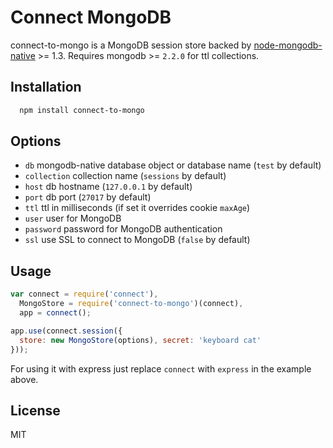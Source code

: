 # Connect MongoDB

connect-to-mongo is a MongoDB session store backed by [node-mongodb-native](https://github.com/mongodb/node-mongodb-native) >= 1.3. Requires mongodb >= `2.2.0` for ttl collections.

## Installation

```sh
  npm install connect-to-mongo
```

## Options

  - `db` mongodb-native database object or database name (`test` by default)
  - `collection` collection name (`sessions` by default)
  - `host` db hostname (`127.0.0.1` by default)
  - `port` db port (`27017` by default)
  - `ttl` ttl in milliseconds (if set it overrides cookie `maxAge`)
  - `user` user for MongoDB
  - `password` password for MongoDB authentication
  - `ssl` use SSL to connect to MongoDB (`false` by default)

## Usage

```js
var connect = require('connect'),
  MongoStore = require('connect-to-mongo')(connect),
  app = connect();

app.use(connect.session({
  store: new MongoStore(options), secret: 'keyboard cat'
}));
```

For using it with express just replace `connect` with `express` in the example above.

## License

  MIT
